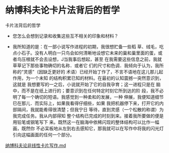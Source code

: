 # 纳博科夫论卡片法背后的哲学

卡片法背后的哲学

- 您怎么会想到记录和收集这些互不相关的印象和材料？

- 我所知道的是：在一部小说写作进程的初期，我很想贮备一些稻 草、绒毛，吃点小石子。没有人明白一只鸟会如何清晰地设想它未来的巢和巢里面的蛋，或者鸟压根就不会去设想，J当我事后想起，甚至 在我需要这些信息之前，我就草草记下那些事物确切的名称．或者它 们的尺寸和色调．我倾向于认为，我所称的“灵感”（因缺乏更好的 术语）已经开始丁作了，不言不语地在这儿那儿起作用，为一个未知 的结构积累已知的材料。在最初的认知震撼一突然意识到，这就是 我想要写的一之后，小说就开始了它的自我孕育；这一进程只是在 脑中，而不是在纸上进行的；要意识到在任何特定时刻它所到达的阶 段，我不必明了每一个确切的短语。我感觉到一种柔和的发展，一种 伸展，我便知道细节巳在那儿．而实际上，如果我看得仔细些，如果 我把机器停下来，打开它的内部隔间，我就能肴得很清楚；但我宁日 等待，直到灵感（一个松散的称谓）为我完成任务。我从内部得知 整个结构已完成的时刻到来。接着我所要做的便是用铅笔或钢笔写下 来。既然这一在脑海中依稀闪现的整体结构可以比作一幅画，既然你 不必呆板地从左到右去感知它，那我就可以在写作中将我的闪光灯引向这幅画面的任何一个部分。

[纳博科夫论非线性卡片写作.md](./纳博科夫论非线性卡片写作.md)